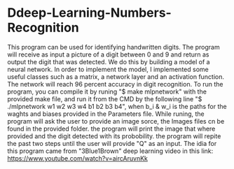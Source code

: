# Ddeep-Learning-Numbers-Recognition
This program can be used for identifying handwritten digits. The program will receive as input a picture of a digit between 0 and 9 and return as output the digit that was detected. We do this by building a model of a neural network. In order to implement the model, I implemented some useful classes such as a matrix, a network layer and an activation function. The network will reach 96 percent accuracy in digit recognition.
To run the program, you can compile it by runing "$ make mlpnetwork" with the provided make file, and run it from the CMD by the following line "$ ./mlpnetwork w1 w2 w3 w4 b1 b2 b3 b4", when b_i & w_i is the paths for the waghts and biases provided in the Parameters file.
While runing, the program will ask the user to provide an image sorce, the Images files cn be found in the provided folder.
the program will print the image that where provided and the digit detected with its probobility.
the program will repite the past two steps until the user will provide "Q" as an input.
The idia for this program came from "3Blue1Brown" deep learning video in this link: https://www.youtube.com/watch?v=aircAruvnKk
